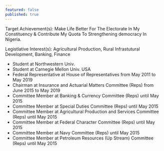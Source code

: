 ```yaml
---
featured: false
published: true
---
```

Target Achievement(s): Make Life Better For The Electorate In My Constituency & Contribute
My Quota To Strengthening democracy In Nigeria.

Legistlative Interest(s): Agricultural Production, Rural Infrastutural Development, Banking, Finance

* Student at Northwestern Univ.
* Student at Carnegie Mellon Univ. USA
* Federal Representative at House of Representatives from May 2011 to May 2019
* Chairman at Insurance and Actuarial Matters Committee (Reps) from June 2015 to May 2019
* Committee Member at Banking & Currency Committee (Reps) until May 2015
* Committee Member at Special Duties Committee (Reps) until May 2015
* Committee Member at Agricultural Production and Services Committee (Reps) until May 2015
* Committee Member at Federal Character Committee (Reps) until May 2015
* Committee Member at Navy Committee (Reps) until May 2015
* Committee Member at Petroleum Resources (Up Stream) Committee (Reps) until May 2015

